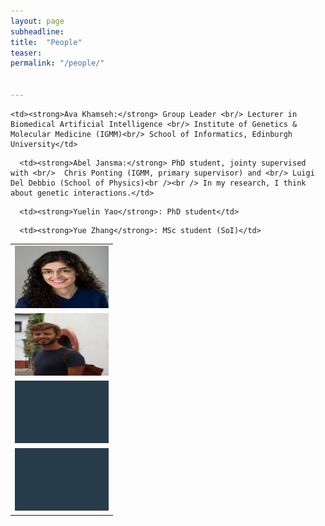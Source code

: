 ```yaml
---
layout: page
subheadline:
title:  "People"
teaser: 
permalink: "/people/"


---
```

<!-- <strong>Ava Khamseh:</strong> Group Leader & Lecturer in Biomedical Artifical Intelligence, [Institute of Genetics & Molecular Medicine][1] (IGMM) and the [School of Informatics][2]<br/> -->

<table>
  <tr>
    <td> <img src="../images/GroupLeader_biomedAI.jpg"  alt="Ava Khamseh" width = 150px height = 100px ></td>

    <td><strong>Ava Khamseh:</strong> Group Leader <br/> Lecturer in Biomedical Artificial Intelligence <br/> Institute of Genetics & Molecular Medicine (IGMM)<br/> School of Informatics, Edinburgh University</td>
   </tr> 
   <tr>
      <td><img src="../images/abel_jansma.png" alt="Abel Jansma" width = 150px height = 100px></td>

      <td><strong>Abel Jansma:</strong> PhD student, jointy supervised with <br/>  Chris Ponting (IGMM, primary supervisor) and <br/> Luigi Del Debbio (School of Physics)<br /><br /> In my research, I think about genetic interactions.</td>
  </tr>
     <tr>
      <td><img src="../images/../images/group_member.png" alt="Yuelin Yao" width = 150px height = 100px></td>

      <td><strong>Yuelin Yao</strong>: PhD student</td>
  </tr>
     <tr>
      <td><img src="../images/../images/group_member.png" alt="Yue Zhang" width = 150px height = 100px></td>

      <td><strong>Yue Zhang</strong>: MSc student (SoI)</td>
  </tr>
</table>


 [1]: https://www.ed.ac.uk/igmm
 [2]: https://www.ed.ac.uk/informatics